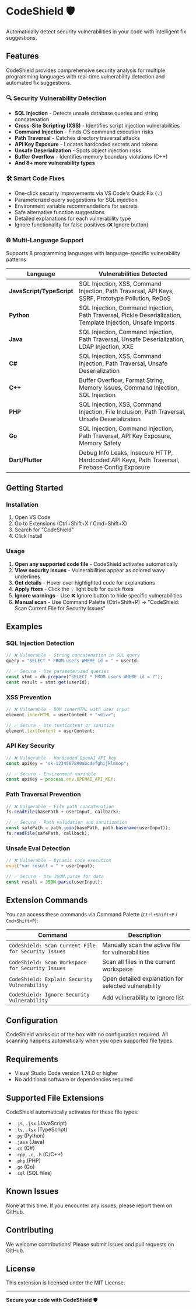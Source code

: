 # CodeShield 🛡️

Automatically detect security vulnerabilities in your code with intelligent fix suggestions.

## Features

CodeShield provides comprehensive security analysis for multiple programming languages with real-time vulnerability detection and automated fix suggestions.

### 🔍 **Security Vulnerability Detection**
- **SQL Injection** - Detects unsafe database queries and string concatenation
- **Cross-Site Scripting (XSS)** - Identifies script injection vulnerabilities  
- **Command Injection** - Finds OS command execution risks
- **Path Traversal** - Catches directory traversal attacks
- **API Key Exposure** - Locates hardcoded secrets and tokens
- **Unsafe Deserialization** - Spots object injection risks
- **Buffer Overflow** - Identifies memory boundary violations (C++)
- **And 8+ more vulnerability types**

### 🛠️ **Smart Code Fixes**
- One-click security improvements via VS Code's Quick Fix (💡)
- Parameterized query suggestions for SQL injection
- Environment variable recommendations for secrets
- Safe alternative function suggestions
- Detailed explanations for each vulnerability type
- Ignore functionality for false positives (❌ Ignore button)

### 🌐 **Multi-Language Support**
Supports 8 programming languages with language-specific vulnerability patterns

| Language | Vulnerabilities Detected |
|----------|---------------------------|
| **JavaScript/TypeScript** | SQL Injection, XSS, Command Injection, Path Traversal, API Keys, SSRF, Prototype Pollution, ReDoS |
| **Python** | SQL Injection, Command Injection, Path Traversal, Pickle Deserialization, Template Injection, Unsafe Imports |
| **Java** | SQL Injection, Command Injection, Path Traversal, Unsafe Deserialization, LDAP Injection, XXE |
| **C#** | SQL Injection, XSS, Command Injection, Path Traversal, Unsafe Deserialization |
| **C++** | Buffer Overflow, Format String, Memory Issues, Command Injection, SQL Injection |
| **PHP** | SQL Injection, XSS, Command Injection, File Inclusion, Path Traversal, Unsafe Deserialization |
| **Go** | SQL Injection, Command Injection, Path Traversal, API Key Exposure, Memory Safety |
| **Dart/Flutter** | Debug Info Leaks, Insecure HTTP, Hardcoded API Keys, Path Traversal, Firebase Config Exposure |

## Getting Started

### Installation
1. Open VS Code
2. Go to Extensions (Ctrl+Shift+X / Cmd+Shift+X)
3. Search for "CodeShield"
4. Click Install

### Usage
1. **Open any supported code file** - CodeShield activates automatically
2. **View security issues** - Vulnerabilities appear as colored wavy underlines
3. **Get details** - Hover over highlighted code for explanations
4. **Apply fixes** - Click the 💡 light bulb for quick fixes
5. **Ignore warnings** - Use ❌ Ignore button to hide specific vulnerabilities
6. **Manual scan** - Use Command Palette (Ctrl+Shift+P) → "CodeShield: Scan Current File for Security Issues"

## Examples

### SQL Injection Detection
```javascript
// ❌ Vulnerable - String concatenation in SQL query
query = "SELECT * FROM users WHERE id = " + userId;

// ✅ Secure - Use parameterized queries
const stmt = db.prepare("SELECT * FROM users WHERE id = ?");
const result = stmt.get(userId);
```

### XSS Prevention
```javascript
// ❌ Vulnerable - DOM innerHTML with user input
element.innerHTML = userContent + "<div>";

// ✅ Secure - Use textContent or sanitize
element.textContent = userContent;
```

### API Key Security
```javascript
// ❌ Vulnerable - Hardcoded OpenAI API key
const apiKey = "sk-1234567890abcdefghijklmnop";

// ✅ Secure - Environment variable
const apiKey = process.env.OPENAI_API_KEY;
```

### Path Traversal Prevention
```javascript
// ❌ Vulnerable - File path concatenation
fs.readFile(basePath + userInput, callback);

// ✅ Secure - Path validation and sanitization
const safePath = path.join(basePath, path.basename(userInput));
fs.readFile(safePath, callback);
```

### Unsafe Eval Detection
```javascript
// ❌ Vulnerable - Dynamic code execution
eval("var result = " + userInput);

// ✅ Secure - Use JSON.parse for data
const result = JSON.parse(userInput);
```

## Extension Commands

You can access these commands via Command Palette (`Ctrl+Shift+P` / `Cmd+Shift+P`):

| Command | Description |
|---------|-------------|
| `CodeShield: Scan Current File for Security Issues` | Manually scan the active file for vulnerabilities |
| `CodeShield: Scan Workspace for Security Issues` | Scan all files in the current workspace |
| `CodeShield: Explain Security Vulnerability` | Open detailed explanation for selected vulnerability |
| `CodeShield: Ignore Security Vulnerability` | Add vulnerability to ignore list |

## Configuration

CodeShield works out of the box with no configuration required. All scanning happens automatically when you open supported file types.

## Requirements

- Visual Studio Code version 1.74.0 or higher
- No additional software or dependencies required

## Supported File Extensions

CodeShield automatically activates for these file types:
- `.js`, `.jsx` (JavaScript)
- `.ts`, `.tsx` (TypeScript) 
- `.py` (Python)
- `.java` (Java)
- `.cs` (C#)
- `.cpp`, `.c`, `.h` (C/C++)
- `.php` (PHP)
- `.go` (Go)
- `.sql` (SQL files)

## Known Issues

None at this time. If you encounter any issues, please report them on GitHub.

## Contributing

We welcome contributions! Please submit issues and pull requests on GitHub.

## License

This extension is licensed under the MIT License.

---

**Secure your code with CodeShield** 🛡️

